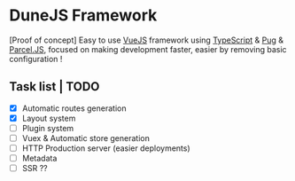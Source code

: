 # DuneJS Framework

[Proof of concept] Easy to use [VueJS](https://vuejs.org/) framework using [TypeScript](https://www.typescriptlang.org/) &amp; [Pug](https://pugjs.org/) &amp; [Parcel.JS](https://parceljs.org/), focused on making development faster, easier by removing basic configuration !

## Task list | TODO

- [x] Automatic routes generation
- [x] Layout system
- [ ] Plugin system
- [ ] Vuex & Automatic store generation
- [ ] HTTP Production server (easier deployments)
- [ ] Metadata
- [ ] SSR ??
